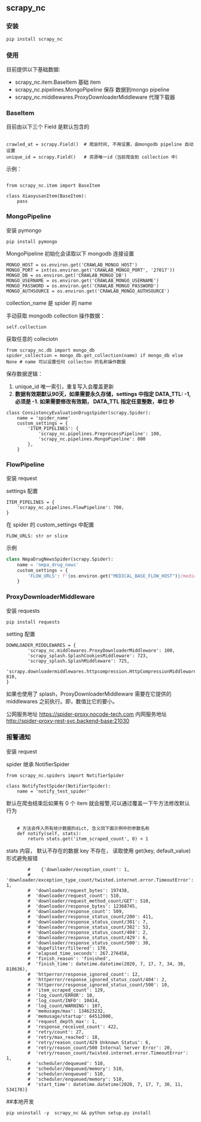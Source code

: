 ## scrapy_nc

### 安装

```
pip install scrapy_nc
```

### 使用

目前提供以下基础数据:

- scrapy_nc.item.BaseItem 基础 item
- scrapy_nc.pipelines.MongoPipeline 保存 数据到mongo pipeline
- scrapy_nc.middlewares.ProxyDownloaderMiddleware 代理下载器


### BaseItem

目前由以下三个 Field 是默认包含的

```

crawled_at = scrapy.Field()  # 爬虫时间, 不用设置，由mongodb pipeline 自动设置
unique_id = scrapy.Field()   # 资源唯一id（当前爬虫到 collection 中）
```

示例：

```

from scrapy_nc.item import BaseItem

class XiaoyusanItem(BaseItem):
    pass
```

### MongoPipeline

安装 pymongo

```
pip install pymongo
```

MongoPipeline 初始化会读取以下  mongodb 连接设置

```
MONGO_HOST = os.environ.get('CRAWLAB_MONGO_HOST')
MONGO_PORT = int(os.environ.get('CRAWLAB_MONGO_PORT', '27017'))
MONGO_DB = os.environ.get('CRAWLAB_MONGO_DB')
MONGO_USERNAME = os.environ.get('CRAWLAB_MONGO_USERNAME')
MONGO_PASSWORD = os.environ.get('CRAWLAB_MONGO_PASSWORD')
MONGO_AUTHSOURCE = os.environ.get('CRAWLAB_MONGO_AUTHSOURCE')
```

collection_name 是 spider 的 name

手动获取 mongodb collection 操作数据：

```
self.collection
```

获取任意的 colleciotn


```
from scrapy_nc.db import mongo_db
spider_collection = mongo_db.get_collection(name) if mongo_db else None # name 可以设置任何 collecton 的名称操作数据
```


保存数据逻辑：

1. unique_id 唯一索引，重复写入会覆盖更新
2. **数据有效期默认90天，如果需要永久存储，settings 中指定 DATA_TTL: -1,必须是 -1. 如果需要修改有效期， DATA_TTL 指定任意整数，单位 秒**


```
class ConsistencyEvaluationDrugsSpider(scrapy.Spider):
    name = 'spider_name'
    custom_settings = {
        'ITEM_PIPELINES': {
            'scrapy_nc.pipelines.PreprocessPipeline': 100,
            'scrapy_nc.pipelines.MongoPipeline': 800
        },
    }
```

### FlowPipeline

安装 request


settings 配置

```
ITEM_PIPELINES = {
    'scrapy_nc.pipelines.FlowPipeline': 700,
}
```

在 spider 的 custom_settings 中配置

```
FLOW_URLS: str or slice

```

示例
```python
class NmpaDrugNewsSpider(scrapy.Spider):
    name = 'nmpa_drug_news'
    custom_settings = {
        'FLOW_URLS': f'{os.environ.get("MEDICAL_BASE_FLOW_HOST")}/medicalbase/flow/cfdaDrugNews',
    }

```


### ProxyDownloaderMiddleware

安装 requests

```
pip install requests
```

setting 配置

```
DOWNLOADER_MIDDLEWARES = {
        'scrapy_nc.middlewares.ProxyDownloaderMiddleware': 100,
        'scrapy_splash.SplashCookiesMiddleware': 723,
        'scrapy_splash.SplashMiddleware': 725,
        'scrapy.downloadermiddlewares.httpcompression.HttpCompressionMiddleware': 810,
}
```

如果也使用了 splash，ProxyDownloaderMiddleware 需要在它提供的 middlewares 之前执行。即，数值比它的要小。

公网服务地址 https://spider-proxy.nocode-tech.com
内网服务地址 http://spider-proxy-rest-svc.backend-base:21030

### 报警通知

安装 request


spider 继承 NotifierSpider
```
from scrapy_nc.spiders import NotifierSpider

class NotifyTestSpider(NotifierSpider):
    name = 'notify_test_spider'
```

默认在爬虫结束后如果有 0 个 item 就会报警,可以通过覆盖一下午方法修改默认行为
```

    # 方法会传入所有统计数据的dict, 含义同下面示例中的参数名称
    def notify(self, stats):
        return stats.get('item_scraped_count', 0) < 1

```
stats 内容， 默认不存在的数据 key 不存在， 读取使用 get(key, default_value) 形式避免报错
```
        #    {'downloader/exception_count': 1,
        #  'downloader/exception_type_count/twisted.internet.error.TimeoutError': 1,
        #  'downloader/request_bytes': 197438,
        #  'downloader/request_count': 510,
        #  'downloader/request_method_count/GET': 510,
        #  'downloader/response_bytes': 12368745,
        #  'downloader/response_count': 509,
        #  'downloader/response_status_count/200': 411,
        #  'downloader/response_status_count/301': 7,
        #  'downloader/response_status_count/302': 53,
        #  'downloader/response_status_count/404': 2,
        #  'downloader/response_status_count/429': 6,
        #  'downloader/response_status_count/500': 30,
        #  'dupefilter/filtered': 170,
        #  'elapsed_time_seconds': 267.276458,
        #  'finish_reason': 'finished',
        #  'finish_time': datetime.datetime(2020, 7, 17, 7, 34, 38, 810636),
        #  'httperror/response_ignored_count': 12,
        #  'httperror/response_ignored_status_count/404': 2,
        #  'httperror/response_ignored_status_count/500': 10,
        #  'item_scraped_count': 129,
        #  'log_count/ERROR': 10,
        #  'log_count/INFO': 10414,
        #  'log_count/WARNING': 107,
        #  'memusage/max': 134623232,
        #  'memusage/startup': 64512000,
        #  'request_depth_max': 1,
        #  'response_received_count': 422,
        #  'retry/count': 27,
        #  'retry/max_reached': 10,
        #  'retry/reason_count/429 Unknown Status': 6,
        #  'retry/reason_count/500 Internal Server Error': 20,
        #  'retry/reason_count/twisted.internet.error.TimeoutError': 1,
        #  'scheduler/dequeued': 510,
        #  'scheduler/dequeued/memory': 510,
        #  'scheduler/enqueued': 510,
        #  'scheduler/enqueued/memory': 510,
        #  'start_time': datetime.datetime(2020, 7, 17, 7, 30, 11, 534178)}
```


##本地开发

```
pip uninstall -y  scrapy_nc && python setup.py install
```
